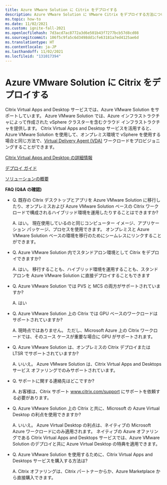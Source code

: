 ```yaml
---
title: Azure VMware Solution に Citrix をデプロイする
description: Azure VMware Solution に VMware Citrix をデプロイする方法について説明します。
ms.topic: how-to
ms.date: 11/02/2021
ms.custom: ignite-fall-2021
ms.openlocfilehash: 7d3acd7ac8772a3d6e501b43f7277bcb57d8cd08
ms.sourcegitcommit: 106f5c9fa5c6d3498dd1cfe63181a7ed4125ae6d
ms.translationtype: HT
ms.contentlocale: ja-JP
ms.lasthandoff: 11/02/2021
ms.locfileid: "131017394"
---
```

# <a name="deploy-citrix-on-azure-vmware-solution"></a>Azure VMware Solution に Citrix をデプロイする

Citrix Virtual Apps and Desktop サービスでは、Azure VMware Solution をサポートしています。 Azure VMware Solution では、Azure インフラストラクチャによって作成された vSphere クラスターを含むクラウド インフラストラクチャを提供します。 Citrix Virtual Apps and Desktop サービスを活用すると、Azure VMware Solution を使用して、オンプレミス環境で vSphere を使用する場合と同じ方法で、[Virtual Delivery Agent (VDA)](https://www.citrix.com/downloads/xendesktop/components/xendesktop-and-xenapp-76-VDA.html) ワークロードをプロビジョニングすることができます。 

[Citrix Virtual Apps and Desktop の詳細情報](https://www.citrix.com/products/citrix-virtual-apps-and-desktops/)

[デプロイ ガイド](https://docs.citrix.com/en-us/citrix-virtual-apps-desktops-service/install-configure/resource-location/azure-resource-manager.html#azure-vmware-solution-avs-integration)

[ソリューションの概要](https://www.citrix.com/content/dam/citrix/en_us/documents/solution-brief/citrix-virtual-apps-and-desktop-service-on-azure-vmware-solution.pdf)

**FAQ (Q&A の確認)**
 
- Q. 既存の Citrix デスクトップとアプリを Azure VMware Solution に移行したり、オンプレミスおよび Azure VMware Solution ベースの Citrix ワークロードで構成されるハイブリッド環境を運用したりすることはできますか? 

    A. はい。 現在使用しているのと同じコンピューター イメージ、アプリケーション パッケージ、プロセスを使用できます。 オンプレミスと Azure VMware Solution ベースの環境を移行のためにシームレスにリンクすることができます。

- Q. Azure VMware Solution 内でスタンドアロン環境として Citrix をデプロイできますか? 

    A. はい。 移行することも、ハイブリッド環境を運用することも、スタンドアロンを Azure VMware Solution に直接デプロイすることもできます 

- Q. Azure VMware Solution では PVS と MCS の両方がサポートされていますか? 

    A. はい 

- Q. Azure VMware Solution 上の Citrix では GPU ベースのワークロードはサポートされていますか? 

    A. 現時点ではありません。 ただし、Microsoft Azure 上の Citrix ワークロードでは、そのユース ケースが重要な場合に GPU がサポートされます。 

- Q. Azure VMware Solution は、オンプレミスの Citrix デプロイまたは LTSR でサポートされていますか?  

    A. いいえ。  Azure VMware Solution は、Citrix Virtual Apps and Desktops サービス オファリングでのみサポートされています。  

- Q. サポートに関する連絡先はどこですか? 

    A. お客様は、Citrix サポート www.citrix.com/support にサポートを依頼する必要があります。 

- Q. Azure VMware Solution 上の Citrix と共に、Microsoft の Azure Virtual Desktop の利点を使用できますか?
 
    A. いいえ。 Azure Virtual Desktop の利点は、ネイティブの Microsoft Azure ワークロードにのみ適用されます。 ネイティブの Azure オファリングである Citrix Virtual Apps and Desktops サービスでは、Azure VMware Solution のデプロイと共に Azure Virtual Desktop の特典を適用できます。 

- Q. Azure VMware Solution を使用するために、Citrix Virtual Apps and Desktops サービスを購入する方法は? 
    
    A. Citrix オファリングは、Citrix パートナーからか、Azure Marketplace から直接購入できます。 
